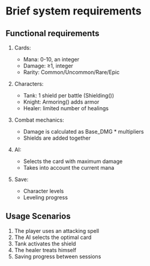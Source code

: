 # Brief system requirements

## Functional requirements
1. Cards:
    - Mana: 0-10, an integer
    - Damage: ≥1, integer
    - Rarity: Common/Uncommon/Rare/Epic

2. Characters:
    - Tank: 1 shield per battle (Shielding())
    - Knight: Armoring() adds armor
    - Healer: limited number of healings

3. Combat mechanics:
    - Damage is calculated as Base_DMG * multipliers
    - Shields are added together

4. AI:
    - Selects the card with maximum damage
    - Takes into account the current mana

5. Save:
    - Character levels
    - Leveling progress

## Usage Scenarios
1. The player uses an attacking spell
2. The AI selects the optimal card
3. Tank activates the shield
4. The healer treats himself
5. Saving progress between sessions
